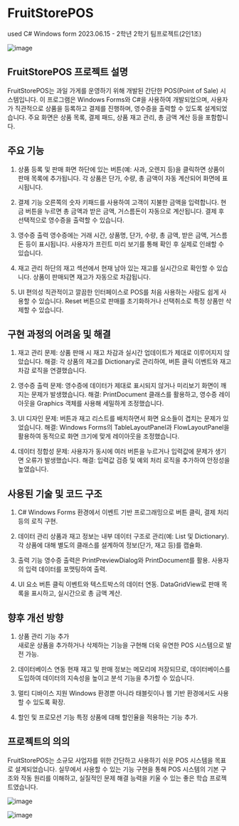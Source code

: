# FruitStorePOS
used C# Windows form
2023.06.15 - 2학년 2학기 팀프로젝트(2인1조)

![image](https://github.com/user-attachments/assets/053a9530-47bd-44f4-910d-a44487fdfa9a)

## FruitStorePOS 프로젝트 설명
FruitStorePOS는 과일 가게를 운영하기 위해 개발된 간단한 POS(Point of Sale) 시스템입니다. 
이 프로그램은 Windows Forms와 C#을 사용하여 개발되었으며, 사용자가 직관적으로 상품을 등록하고 결제를 진행하며, 영수증을 출력할 수 있도록 설계되었습니다. 
주요 화면은 상품 목록, 결제 패드, 상품 재고 관리, 총 금액 계산 등을 포함합니다.

## 주요 기능
1. 상품 등록 및 판매
  화면 하단에 있는 버튼(예: 사과, 오렌지 등)을 클릭하면 상품이 판매 목록에 추가됩니다.
  각 상품은 단가, 수량, 총 금액이 자동 계산되어 화면에 표시됩니다.

2. 결제 기능
  오른쪽의 숫자 키패드를 사용하여 고객이 지불한 금액을 입력합니다.
  현금 버튼을 누르면 총 금액과 받은 금액, 거스름돈이 자동으로 계산됩니다.
  결제 후 선택적으로 영수증을 출력할 수 있습니다.

3. 영수증 출력
  영수증에는 거래 시간, 상품명, 단가, 수량, 총 금액, 받은 금액, 거스름돈 등이 표시됩니다.
  사용자가 프린트 미리 보기를 통해 확인 후 실제로 인쇄할 수 있습니다.

4. 재고 관리
  하단의 재고 섹션에서 현재 남아 있는 재고를 실시간으로 확인할 수 있습니다.
  상품이 판매되면 재고가 자동으로 차감됩니다.

5. UI 편의성
  직관적이고 깔끔한 인터페이스로 POS를 처음 사용하는 사람도 쉽게 사용할 수 있습니다.
  Reset 버튼으로 판매를 초기화하거나 선택취소로 특정 상품만 삭제할 수 있습니다.

## 구현 과정의 어려움 및 해결
1. 재고 관리
  문제: 상품 판매 시 재고 차감과 실시간 업데이트가 제대로 이루어지지 않았습니다.
  해결: 각 상품의 재고를 Dictionary로 관리하여, 버튼 클릭 이벤트와 재고 차감 로직을 연결했습니다.

2. 영수증 출력
  문제: 영수증에 데이터가 제대로 표시되지 않거나 미리보기 화면이 깨지는 문제가 발생했습니다.
  해결: PrintDocument 클래스를 활용하고, 영수증 레이아웃을 Graphics 객체를 사용해 세밀하게 조정했습니다.
  
3. UI 디자인
  문제: 버튼과 재고 리스트를 배치하면서 화면 요소들이 겹치는 문제가 있었습니다.
  해결: Windows Forms의 TableLayoutPanel과 FlowLayoutPanel을 활용하여 동적으로 화면 크기에 맞게 레이아웃을 조정했습니다.

4. 데이터 정합성
  문제: 사용자가 동시에 여러 버튼을 누르거나 입력값에 문제가 생기면 오류가 발생했습니다.
  해결: 입력값 검증 및 예외 처리 로직을 추가하여 안정성을 높였습니다.

## 사용된 기술 및 코드 구조
1. C#
  Windows Forms 환경에서 이벤트 기반 프로그래밍으로 버튼 클릭, 결제 처리 등의 로직 구현.

2. 데이터 관리
  상품과 재고 정보는 내부 데이터 구조로 관리(예: List 및 Dictionary).
  각 상품에 대해 별도의 클래스를 설계하여 정보(단가, 재고 등)를 캡슐화.

3. 출력 기능
  영수증 출력은 PrintPreviewDialog와 PrintDocument를 활용.
  사용자의 입력 데이터를 포맷팅하여 출력.

4. UI 요소
  버튼 클릭 이벤트와 텍스트박스의 데이터 연동.
  DataGridView로 판매 목록을 표시하고, 실시간으로 총 금액 계산.

## 향후 개선 방향
1. 상품 관리 기능 추가<br>
  새로운 상품을 추가하거나 삭제하는 기능을 구현해 더욱 유연한 POS 시스템으로 발전 가능.

2. 데이터베이스 연동
  현재 재고 및 판매 정보는 메모리에 저장되므로, 데이터베이스를 도입하여 데이터의 지속성을 높이고 분석 기능을 추가할 수 있습니다.

3. 멀티 디바이스 지원
  Windows 환경뿐 아니라 태블릿이나 웹 기반 환경에서도 사용할 수 있도록 확장.

4. 할인 및 프로모션 기능
  특정 상품에 대해 할인율을 적용하는 기능 추가.

## 프로젝트의 의의
FruitStorePOS는 소규모 사업자를 위한 간단하고 사용하기 쉬운 POS 시스템을 목표로 설계되었습니다. 
실무에서 사용할 수 있는 기능 구현을 통해 POS 시스템의 기본 구조와 작동 원리를 이해하고, 
실질적인 문제 해결 능력을 키울 수 있는 좋은 학습 프로젝트였습니다.

![image](https://github.com/user-attachments/assets/b67b98e5-0e79-452b-a9bd-88ff0e20acb3)

![image](https://github.com/user-attachments/assets/d4a7a8fb-1348-40d8-b1fe-14002c126b9f)
